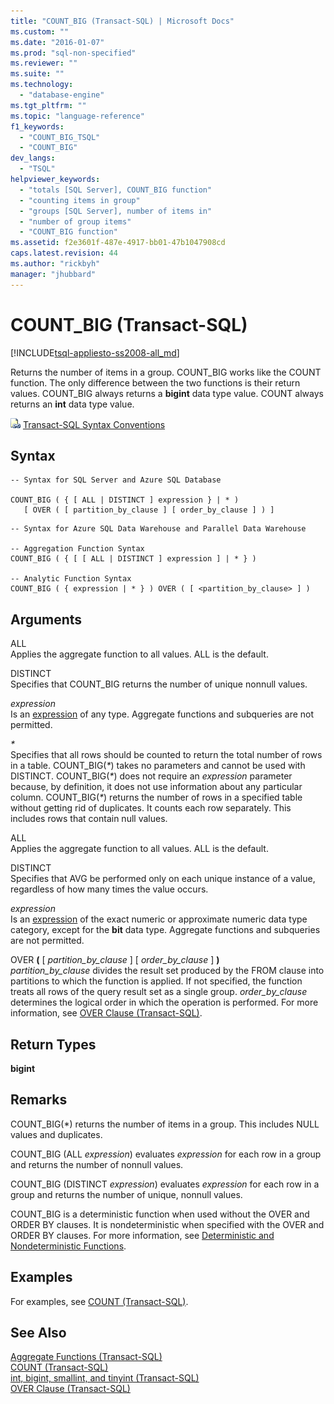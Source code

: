 ```yaml
---
title: "COUNT_BIG (Transact-SQL) | Microsoft Docs"
ms.custom: ""
ms.date: "2016-01-07"
ms.prod: "sql-non-specified"
ms.reviewer: ""
ms.suite: ""
ms.technology: 
  - "database-engine"
ms.tgt_pltfrm: ""
ms.topic: "language-reference"
f1_keywords: 
  - "COUNT_BIG_TSQL"
  - "COUNT_BIG"
dev_langs: 
  - "TSQL"
helpviewer_keywords: 
  - "totals [SQL Server], COUNT_BIG function"
  - "counting items in group"
  - "groups [SQL Server], number of items in"
  - "number of group items"
  - "COUNT_BIG function"
ms.assetid: f2e3601f-487e-4917-bb01-47b1047908cd
caps.latest.revision: 44
ms.author: "rickbyh"
manager: "jhubbard"
---
```

# COUNT_BIG (Transact-SQL)
[!INCLUDE[tsql-appliesto-ss2008-all_md](../../a9retired/includes/tsql-appliesto-ss2008-all-md.md)]

  Returns the number of items in a group. COUNT_BIG works like the COUNT function. The only difference between the two functions is their return values. COUNT_BIG always returns a **bigint** data type value. COUNT always returns an **int** data type value.  
  
 ![Topic link icon](../../a9notintoc/media/topic-link.gif "Topic link icon") [Transact-SQL Syntax Conventions](../../t-sql/language-elements/transact-sql-syntax-conventions-transact-sql.md)  
  
## Syntax  
  
```  
-- Syntax for SQL Server and Azure SQL Database  
  
COUNT_BIG ( { [ ALL | DISTINCT ] expression } | * )  
   [ OVER ( [ partition_by_clause ] [ order_by_clause ] ) ]  
```  
  
```  
-- Syntax for Azure SQL Data Warehouse and Parallel Data Warehouse  

-- Aggregation Function Syntax  
COUNT_BIG ( { [ [ ALL | DISTINCT ] expression ] | * } )  
  
-- Analytic Function Syntax  
COUNT_BIG ( { expression | * } ) OVER ( [ <partition_by_clause> ] )  
```  
  
## Arguments  
 ALL  
 Applies the aggregate function to all values. ALL is the default.  
  
 DISTINCT  
 Specifies that COUNT_BIG returns the number of unique nonnull values.  
  
 *expression*  
 Is an [expression](../../t-sql/language-elements/expressions-transact-sql.md) of any type. Aggregate functions and subqueries are not permitted.  
  
 *\**  
 Specifies that all rows should be counted to return the total number of rows in a table. COUNT_BIG(*\**) takes no parameters and cannot be used with DISTINCT. COUNT_BIG(*\**) does not require an *expression* parameter because, by definition, it does not use information about any particular column. COUNT_BIG(*\**) returns the number of rows in a specified table without getting rid of duplicates. It counts each row separately. This includes rows that contain null values.  
  
 ALL  
 Applies the aggregate function to all values. ALL is the default.  
  
 DISTINCT  
 Specifies that AVG be performed only on each unique instance of a value, regardless of how many times the value occurs.  
  
 *expression*  
 Is an [expression](../../t-sql/language-elements/expressions-transact-sql.md) of the exact numeric or approximate numeric data type category, except for the **bit** data type. Aggregate functions and subqueries are not permitted.  
  
 OVER **(** [ *partition_by_clause* ] [ *order_by_clause* ] **)**  
 *partition_by_clause* divides the result set produced by the FROM clause into partitions to which the function is applied. If not specified, the function treats all rows of the query result set as a single group. *order_by_clause* determines the logical order in which the operation is performed. For more information, see [OVER Clause &#40;Transact-SQL&#41;](../../t-sql/queries/select-over-clause-transact-sql.md).  
  
## Return Types  
 **bigint**  
  
## Remarks  
 COUNT_BIG(*) returns the number of items in a group. This includes NULL values and duplicates.  
  
 COUNT_BIG (ALL *expression*) evaluates *expression* for each row in a group and returns the number of nonnull values.  
  
 COUNT_BIG (DISTINCT *expression*) evaluates *expression* for each row in a group and returns the number of unique, nonnull values.  
  
 COUNT_BIG is a deterministic function when used without the OVER and ORDER BY clauses. It is nondeterministic when specified with the OVER and ORDER BY clauses. For more information, see [Deterministic and Nondeterministic Functions](../../relational-databases/user-defined-functions/deterministic-and-nondeterministic-functions.md).  
  
## Examples  
 For examples, see [COUNT &#40;Transact-SQL&#41;](../../t-sql/functions/count-transact-sql.md).  
  
## See Also  
 [Aggregate Functions &#40;Transact-SQL&#41;](../../t-sql/functions/aggregate-functions-transact-sql.md)   
 [COUNT &#40;Transact-SQL&#41;](../../t-sql/functions/count-transact-sql.md)   
 [int, bigint, smallint, and tinyint &#40;Transact-SQL&#41;](../../t-sql/data-types/int-bigint-smallint-and-tinyint-transact-sql.md)   
 [OVER Clause &#40;Transact-SQL&#41;](../../t-sql/queries/select-over-clause-transact-sql.md)  
  
  